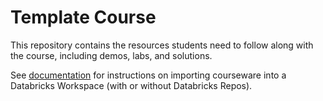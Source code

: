 # Template Course

This repository contains the resources students need to follow along with the course, including demos, labs, and solutions.

See [documentation](https://www.databricks.training/step-by-step/importing-courseware-from-github) for instructions on importing courseware into a Databricks Workspace (with or without Databricks Repos).

